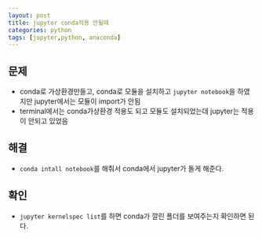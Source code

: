 ```yaml
---
layout: post
title: jupyter conda적용 안될때
categories: python
tags: [jupyter,python, anaconda]
---
```


## 문제
- conda로 가상환경만들고, conda로 모듈을 설치하고 `jupyter notebook`을 하였지만 jupyter에서는 모듈이 import가 안됨
- terminal에서는 conda가상환경 적용도 되고 모듈도 설치되었는데 jupyter는 적용이 안되고 있었음

## 해결
- `conda intall notebook`를 해줘서 conda에서 jupyter가 돌게 해준다.

## 확인
- `jupyter kernelspec list`를 하면 conda가 깔린 폴더를 보여주는지 확인하면 된다.